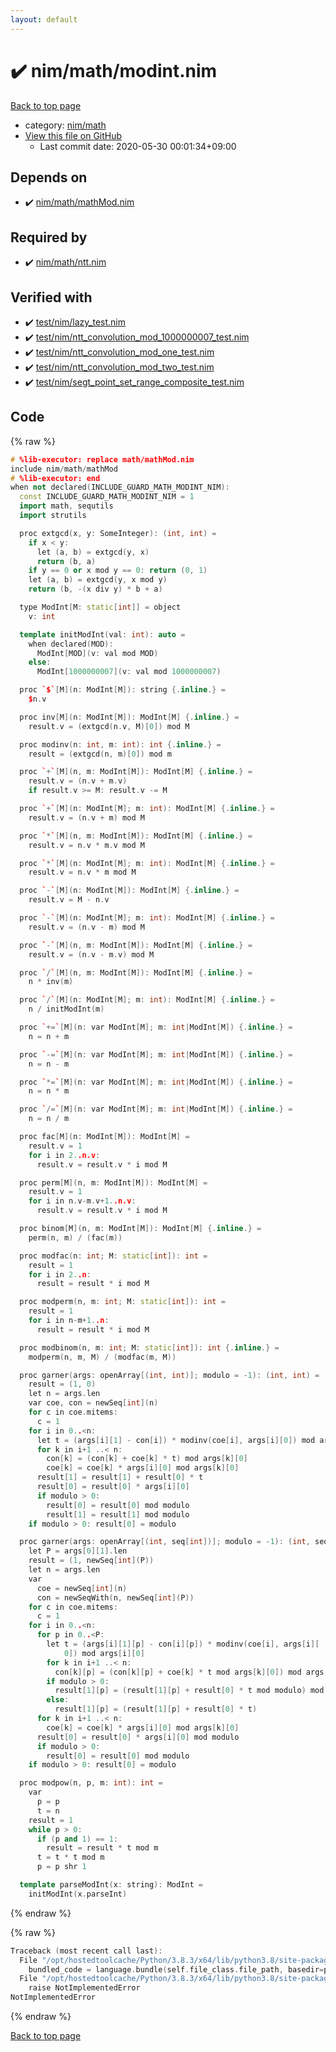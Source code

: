 ```yaml
---
layout: default
---
```


<!-- mathjax config similar to math.stackexchange -->
<script type="text/javascript" async
  src="https://cdnjs.cloudflare.com/ajax/libs/mathjax/2.7.5/MathJax.js?config=TeX-MML-AM_CHTML">
</script>
<script type="text/x-mathjax-config">
  MathJax.Hub.Config({
    TeX: { equationNumbers: { autoNumber: "AMS" }},
    tex2jax: {
      inlineMath: [ ['$','$'] ],
      processEscapes: true
    },
    "HTML-CSS": { matchFontHeight: false },
    displayAlign: "left",
    displayIndent: "2em"
  });
</script>

<script type="text/javascript" src="https://cdnjs.cloudflare.com/ajax/libs/jquery/3.4.1/jquery.min.js"></script>
<script src="https://cdn.jsdelivr.net/npm/jquery-balloon-js@1.1.2/jquery.balloon.min.js" integrity="sha256-ZEYs9VrgAeNuPvs15E39OsyOJaIkXEEt10fzxJ20+2I=" crossorigin="anonymous"></script>
<script type="text/javascript" src="../../../assets/js/copy-button.js"></script>
<link rel="stylesheet" href="../../../assets/css/copy-button.css" />


# :heavy_check_mark: nim/math/modint.nim

<a href="../../../index.html">Back to top page</a>

* category: <a href="../../../index.html#bd14bd52ccff4808e6325845b40c8b47">nim/math</a>
* <a href="{{ site.github.repository_url }}/blob/master/nim/math/modint.nim">View this file on GitHub</a>
    - Last commit date: 2020-05-30 00:01:34+09:00




## Depends on

* :heavy_check_mark: <a href="mathMod.nim.html">nim/math/mathMod.nim</a>


## Required by

* :heavy_check_mark: <a href="ntt.nim.html">nim/math/ntt.nim</a>


## Verified with

* :heavy_check_mark: <a href="../../../verify/test/nim/lazy_test.nim.html">test/nim/lazy_test.nim</a>
* :heavy_check_mark: <a href="../../../verify/test/nim/ntt_convolution_mod_1000000007_test.nim.html">test/nim/ntt_convolution_mod_1000000007_test.nim</a>
* :heavy_check_mark: <a href="../../../verify/test/nim/ntt_convolution_mod_one_test.nim.html">test/nim/ntt_convolution_mod_one_test.nim</a>
* :heavy_check_mark: <a href="../../../verify/test/nim/ntt_convolution_mod_two_test.nim.html">test/nim/ntt_convolution_mod_two_test.nim</a>
* :heavy_check_mark: <a href="../../../verify/test/nim/segt_point_set_range_composite_test.nim.html">test/nim/segt_point_set_range_composite_test.nim</a>


## Code

<a id="unbundled"></a>
{% raw %}
```cpp
# %lib-executor: replace math/mathMod.nim
include nim/math/mathMod
# %lib-executor: end
when not declared(INCLUDE_GUARD_MATH_MODINT_NIM):
  const INCLUDE_GUARD_MATH_MODINT_NIM = 1
  import math, sequtils
  import strutils

  proc extgcd(x, y: SomeInteger): (int, int) =
    if x < y:
      let (a, b) = extgcd(y, x)
      return (b, a)
    if y == 0 or x mod y == 0: return (0, 1)
    let (a, b) = extgcd(y, x mod y)
    return (b, -(x div y) * b + a)

  type ModInt[M: static[int]] = object
    v: int

  template initModInt(val: int): auto =
    when declared(MOD):
      ModInt[MOD](v: val mod MOD)
    else:
      ModInt[1000000007](v: val mod 1000000007)

  proc `$`[M](n: ModInt[M]): string {.inline.} =
    $n.v

  proc inv[M](n: ModInt[M]): ModInt[M] {.inline.} =
    result.v = (extgcd(n.v, M)[0]) mod M

  proc modinv(n: int, m: int): int {.inline.} =
    result = (extgcd(n, m)[0]) mod m

  proc `+`[M](n, m: ModInt[M]): ModInt[M] {.inline.} =
    result.v = (n.v + m.v)
    if result.v >= M: result.v -= M

  proc `+`[M](n: ModInt[M]; m: int): ModInt[M] {.inline.} =
    result.v = (n.v + m) mod M

  proc `*`[M](n, m: ModInt[M]): ModInt[M] {.inline.} =
    result.v = n.v * m.v mod M

  proc `*`[M](n: ModInt[M]; m: int): ModInt[M] {.inline.} =
    result.v = n.v * m mod M

  proc `-`[M](n: ModInt[M]): ModInt[M] {.inline.} =
    result.v = M - n.v

  proc `-`[M](n: ModInt[M]; m: int): ModInt[M] {.inline.} =
    result.v = (n.v - m) mod M

  proc `-`[M](n, m: ModInt[M]): ModInt[M] {.inline.} =
    result.v = (n.v - m.v) mod M

  proc `/`[M](n, m: ModInt[M]): ModInt[M] {.inline.} =
    n * inv(m)

  proc `/`[M](n: ModInt[M]; m: int): ModInt[M] {.inline.} =
    n / initModInt(m)

  proc `+=`[M](n: var ModInt[M]; m: int|ModInt[M]) {.inline.} =
    n = n + m

  proc `-=`[M](n: var ModInt[M]; m: int|ModInt[M]) {.inline.} =
    n = n - m

  proc `*=`[M](n: var ModInt[M]; m: int|ModInt[M]) {.inline.} =
    n = n * m

  proc `/=`[M](n: var ModInt[M]; m: int|ModInt[M]) {.inline.} =
    n = n / m

  proc fac[M](n: ModInt[M]): ModInt[M] =
    result.v = 1
    for i in 2..n.v:
      result.v = result.v * i mod M

  proc perm[M](n, m: ModInt[M]): ModInt[M] =
    result.v = 1
    for i in n.v-m.v+1..n.v:
      result.v = result.v * i mod M

  proc binom[M](n, m: ModInt[M]): ModInt[M] {.inline.} =
    perm(n, m) / (fac(m))

  proc modfac(n: int; M: static[int]): int =
    result = 1
    for i in 2..n:
      result = result * i mod M

  proc modperm(n, m: int; M: static[int]): int =
    result = 1
    for i in n-m+1..n:
      result = result * i mod M

  proc modbinom(n, m: int; M: static[int]): int {.inline.} =
    modperm(n, m, M) / (modfac(m, M))

  proc garner(args: openArray[(int, int)]; modulo = -1): (int, int) =
    result = (1, 0)
    let n = args.len
    var coe, con = newSeq[int](n)
    for c in coe.mitems:
      c = 1
    for i in 0..<n:
      let t = (args[i][1] - con[i]) * modinv(coe[i], args[i][0]) mod args[i][0]
      for k in i+1 ..< n:
        con[k] = (con[k] + coe[k] * t) mod args[k][0]
        coe[k] = coe[k] * args[i][0] mod args[k][0]
      result[1] = result[1] + result[0] * t
      result[0] = result[0] * args[i][0]
      if modulo > 0:
        result[0] = result[0] mod modulo
        result[1] = result[1] mod modulo
    if modulo > 0: result[0] = modulo

  proc garner(args: openArray[(int, seq[int])]; modulo = -1): (int, seq[int]) =
    let P = args[0][1].len
    result = (1, newSeq[int](P))
    let n = args.len
    var
      coe = newSeq[int](n)
      con = newSeqWith(n, newSeq[int](P))
    for c in coe.mitems:
      c = 1
    for i in 0..<n:
      for p in 0..<P:
        let t = (args[i][1][p] - con[i][p]) * modinv(coe[i], args[i][
            0]) mod args[i][0]
        for k in i+1 ..< n:
          con[k][p] = (con[k][p] + coe[k] * t mod args[k][0]) mod args[k][0]
        if modulo > 0:
          result[1][p] = (result[1][p] + result[0] * t mod modulo) mod modulo
        else:
          result[1][p] = (result[1][p] + result[0] * t)
      for k in i+1 ..< n:
        coe[k] = coe[k] * args[i][0] mod args[k][0]
      result[0] = result[0] * args[i][0] mod modulo
      if modulo > 0:
        result[0] = result[0] mod modulo
    if modulo > 0: result[0] = modulo

  proc modpow(n, p, m: int): int =
    var
      p = p
      t = n
    result = 1
    while p > 0:
      if (p and 1) == 1:
        result = result * t mod m
      t = t * t mod m
      p = p shr 1

  template parseModInt(x: string): ModInt =
    initModInt(x.parseInt)

```
{% endraw %}

<a id="bundled"></a>
{% raw %}
```cpp
Traceback (most recent call last):
  File "/opt/hostedtoolcache/Python/3.8.3/x64/lib/python3.8/site-packages/online_judge_verify_helper-4.10.2-py3.8.egg/onlinejudge_verify/docs.py", line 349, in write_contents
    bundled_code = language.bundle(self.file_class.file_path, basedir=pathlib.Path.cwd())
  File "/opt/hostedtoolcache/Python/3.8.3/x64/lib/python3.8/site-packages/online_judge_verify_helper-4.10.2-py3.8.egg/onlinejudge_verify/languages/nim.py", line 86, in bundle
    raise NotImplementedError
NotImplementedError

```
{% endraw %}

<a href="../../../index.html">Back to top page</a>

